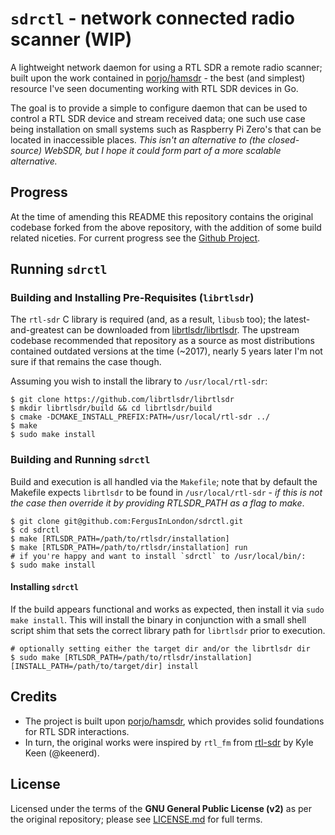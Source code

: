 # `sdrctl` - network connected radio scanner (WIP)

A lightweight network daemon for using a RTL SDR a remote radio scanner; built upon the work contained in [porjo/hamsdr](https://github.com/porjo/hamsdr) - the best (and simplest) resource I've seen documenting working with RTL SDR devices in Go.

The goal is to provide a simple to configure daemon that can be used to control a RTL SDR device and stream received data; one such use case being installation on small systems such as Raspberry Pi Zero's that can be located in inaccessible places. *This isn't an alternative to (the closed-source) WebSDR, but I hope it could form part of a more scalable alternative.*

## Progress

At the time of amending this README this repository contains the original codebase forked from the above repository, with the addition of some build related niceties. For current progress see the [Github Project](https://github.com/users/FergusInLondon/projects/1/views/1).

## Running `sdrctl`

### Building and Installing Pre-Requisites (`librtlsdr`)

The `rtl-sdr` C library is required (and, as a result, `libusb` too); the latest-and-greatest can be downloaded from [librtlsdr/librtlsdr](https://github.com/librtlsdr/librtlsdr). The upstream codebase recommended that repository as a source as most distributions contained outdated versions at the time (~2017), nearly 5 years later I'm not sure if that remains the case though.

Assuming you wish to install the library to `/usr/local/rtl-sdr`:

```
$ git clone https://github.com/librtlsdr/librtlsdr
$ mkdir librtlsdr/build && cd librtlsdr/build
$ cmake -DCMAKE_INSTALL_PREFIX:PATH=/usr/local/rtl-sdr ../
$ make
$ sudo make install
```

### Building and Running `sdrctl`

Build and execution is all handled via the `Makefile`; note that by default the Makefile expects `librtlsdr` to be found in `/usr/local/rtl-sdr` - *if this is not the case then override it by providing RTLSDR_PATH as a flag to make*.

```
$ git clone git@github.com:FergusInLondon/sdrctl.git
$ cd sdrctl
$ make [RTLSDR_PATH=/path/to/rtlsdr/installation]
$ make [RTLSDR_PATH=/path/to/rtlsdr/installation] run
# if you're happy and want to install `sdrctl` to /usr/local/bin/:
$ sudo make install
```

#### Installing `sdrctl`

If the build appears functional and works as expected, then install it via `sudo make install`. This will install the binary in conjunction with a small shell script shim that sets the correct library path for `librtlsdr` prior to execution.

```
# optionally setting either the target dir and/or the librtlsdr dir
$ sudo make [RTLSDR_PATH=/path/to/rtlsdr/installation][INSTALL_PATH=/path/to/target/dir] install
```

## Credits

- The project is built upon [porjo/hamsdr](https://github.com/porjo/hamsdr), which provides solid foundations for RTL SDR interactions.
- In turn, the original works were inspired by `rtl_fm` from [rtl-sdr](https://github.com/keenerd/rtl-sdr) by Kyle Keen (@keenerd).

## License

Licensed under the terms of the **GNU General Public License (v2)** as per the original repository; please see [LICENSE.md](LICENSE.md) for full terms.
